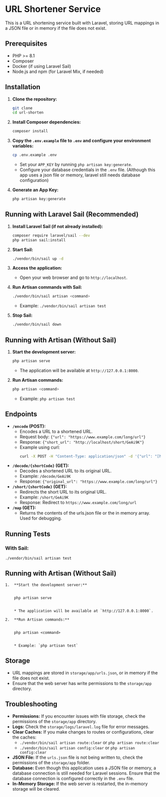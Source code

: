 # URL Shortener Service

This is a URL shortening service built with Laravel, storing URL mappings in a JSON file or in memory if the file does not exist.

## Prerequisites

* PHP >= 8.1
* Composer
* Docker (if using Laravel Sail)
* Node.js and npm (for Laravel Mix, if needed)

## Installation

1.  **Clone the repository:**

    ```bash
    git clone 
    cd url-shorten
    ```

2.  **Install Composer dependencies:**

    ```bash
    composer install
    ```

3.  **Copy the `.env.example` file to `.env` and configure your environment variables:**

    ```bash
    cp .env.example .env
    ```

    * Set your `APP_KEY` by running `php artisan key:generate`.
    * Configure your database credentials in the `.env` file. (Although this app uses a json file or memory, laravel still needs database configuration)

4.  **Generate an App Key:**

    ```bash
    php artisan key:generate
    ```

## Running with Laravel Sail (Recommended)

1.  **Install Laravel Sail (if not already installed):**

    ```bash
    composer require laravel/sail --dev
    php artisan sail:install
    ```

2.  **Start Sail:**

    ```bash
    ./vendor/bin/sail up -d
    ```

3.  **Access the application:**

    * Open your web browser and go to `http://localhost`.

4.  **Run Artisan commands with Sail:**

    ```bash
    ./vendor/bin/sail artisan <command>
    ```

    * Example: `./vendor/bin/sail artisan test`

5.  **Stop Sail:**

    ```bash
    ./vendor/bin/sail down
    ```

## Running with Artisan (Without Sail)

1.  **Start the development server:**

    ```bash
    php artisan serve
    ```

    * The application will be available at `http://127.0.0.1:8000`.

2.  **Run Artisan commands:**

    ```bash
    php artisan <command>
    ```

    * Example: `php artisan test`

## Endpoints

* **`/encode` (POST):**
    * Encodes a URL to a shortened URL.
    * Request body: `{"url": "https://www.example.com/long/url"}`
    * Response: `{"short_url": "http://localhost/short/GeAi9K"}`
    * Example using curl:
        ```bash
        curl -X POST -H "Content-Type: application/json" -d '{"url": "[https://www.example.com/your/long/url](https://www.example.com/your/long/url)"}' http://localhost/encode
        ```
* **`/decode/{shortCode}` (GET):**
    * Decodes a shortened URL to its original URL.
    * Example: `/decode/GeAi9K`
    * Response: `{"original_url": "https://www.example.com/long/url"}`
* **`/short/{shortCode}` (GET):**
    * Redirects the short URL to its original URL.
    * Example: `/short/GeAi9K`
    * Response: Redirect to `https://www.example.com/long/url`
* **`/map` (GET):**
    * Returns the contents of the urls.json file or the in memory array. Used for debugging.

## Running Tests

### With Sail:

    
    ./vendor/bin/sail artisan test
    

## Running with Artisan (Without Sail)

    1.  **Start the development server:**

       
        php artisan serve
        

        * The application will be available at `http://127.0.0.1:8000`.

    2.  **Run Artisan commands:**

        
        php artisan <command>
    

        * Example: `php artisan test`

## Storage

* URL mappings are stored in `storage/app/urls.json`, or in memory if the file does not exist.
* Ensure that the web server has write permissions to the `storage/app` directory.

## Troubleshooting

* **Permissions:** If you encounter issues with file storage, check the permissions of the `storage/app` directory.
* **Logs:** Check the `storage/logs/laravel.log` file for error messages.
* **Clear Caches:** If you make changes to routes or configurations, clear the caches:
    * `./vendor/bin/sail artisan route:clear` or `php artisan route:clear`
    * `./vendor/bin/sail artisan config:clear` or `php artisan config:clear`
* **JSON File:** If the `urls.json` file is not being written to, check the permissions of the `storage/app` folder.
* **Database:** Even though this application uses a JSON file or memory, a database connection is still needed for Laravel sessions. Ensure that the database connection is configured correctly in the `.env` file.
* **In-Memory Storage:** If the web server is restarted, the in-memory storage will be cleared.
